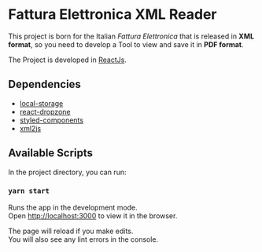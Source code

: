 # Fattura Elettronica XML Reader

This project is born for the Italian _Fattura Elettronica_ that is released in **XML format**, so you need to develop a Tool to view and save it in **PDF format**.

The Project is developed in [ReactJs](https://reactjs.org/).

## Dependencies

- [local-storage](https://github.com/bevacqua/local-storage)
- [react-dropzone](https://github.com/react-dropzone/react-dropzone)
- [styled-components](https://github.com/styled-components/styled-components)
- [xml2js](https://github.com/Leonidas-from-XIV/node-xml2js)

## Available Scripts

In the project directory, you can run:

### `yarn start`

Runs the app in the development mode.<br>
Open [http://localhost:3000](http://localhost:3000) to view it in the browser.

The page will reload if you make edits.<br>
You will also see any lint errors in the console.
